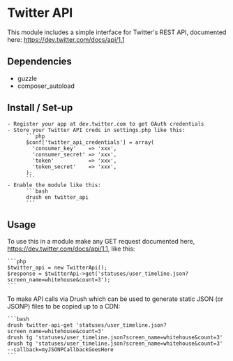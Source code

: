 Twitter API
===========

This module includes a simple interface for Twitter's REST API, documented here:
https://dev.twitter.com/docs/api/1.1


Dependencies
------------

  - guzzle
  - composer_autoload


Install / Set-up
----------------

    - Register your app at dev.twitter.com to get OAuth credentials
    - Store your Twitter API creds in settings.php like this:
          ```php
          $conf['twitter_api_credentials'] = array(
            'consumer_key'    => 'xxx',
            'consumer_secret' => 'xxx',
            'token'           => 'xxx',
            'token_secret'    => 'xxx',
          );
          ```
    - Enable the module like this:
          ```bash
          drush en twitter_api
          ```


Usage
-----

  To use this in a module make any GET request documented here,
  https://dev.twitter.com/docs/api/1.1, like this:

    ```php
    $twitter_api = new TwitterApi();
    $response = $twitterApi->get('statuses/user_timeline.json?screen_name=whitehouse&count=3');
    ```


  To make API calls via Drush which can be used to generate static JSON (or JSONP)
  files to be copied up to a CDN:

    ```bash
    drush twitter-api-get 'statuses/user_timeline.json?screen_name=whitehouse&count=3'
    drush tg 'statuses/user_timeline.json?screen_name=whitehouse&count=3'
    drush tg 'statuses/user_timeline.json?screen_name=whitehouse&count=3' --callback=myJSONPCallbackGoesHere
    ```
